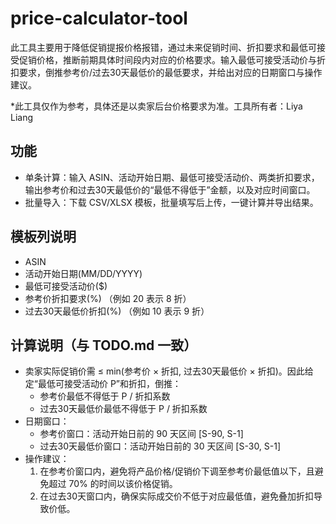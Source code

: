 # price-calculator-tool
此工具主要用于降低促销提报价格报错，通过未来促销时间、折扣要求和最低可接受促销价格，推断前期具体时间段内对应的价格要求。输入最低可接受活动价与折扣要求，倒推参考价/过去30天最低价的最低要求，并给出对应的日期窗口与操作建议。

*此工具仅作为参考，具体还是以卖家后台价格要求为准。工具所有者：Liya Liang

## 功能
- 单条计算：输入 ASIN、活动开始日期、最低可接受活动价、两类折扣要求，输出参考价和过去30天最低价的“最低不得低于”金额，以及对应时间窗口。
- 批量导入：下载 CSV/XLSX 模板，批量填写后上传，一键计算并导出结果。

## 模板列说明
- ASIN
- 活动开始日期(MM/DD/YYYY)
- 最低可接受活动价($)
- 参考价折扣要求(%) （例如 20 表示 8 折）
- 过去30天最低价折扣(%) （例如 10 表示 9 折）

## 计算说明（与 TODO.md 一致）
- 卖家实际促销价需 ≤ min(参考价 × 折扣, 过去30天最低价 × 折扣)。因此给定“最低可接受活动价 P”和折扣，倒推：
  - 参考价最低不得低于 P / 折扣系数
  - 过去30天最低价最低不得低于 P / 折扣系数
- 日期窗口：
  - 参考价窗口：活动开始日前的 90 天区间 [S-90, S-1]
  - 过去30天最低价窗口：活动开始日前的 30 天区间 [S-30, S-1]
- 操作建议：
  1) 在参考价窗口内，避免将产品价格/促销价下调至参考价最低值以下，且避免超过 70% 的时间以该价格促销。
  2) 在过去30天窗口内，确保实际成交价不低于对应最低值，避免叠加折扣导致价低。
